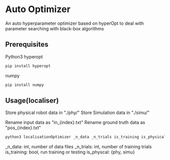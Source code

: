 # Auto Optimizer

An auto hyperparameter optimizer based on hyperOpt to deal with parameter searching with black-box algorithms

## Prerequisites

Python3
hyperopt 
```bash
pip install hyperopt
```
numpy
```bash
pip install numpy
```

## Usage(localiser)

Store physical robot data in "./phy/"
Store Simulation data in "./simu/"

Rename input data as "in_{index}.txt"
Rename ground truth data as "pos_{index}.txt"

```bash
python3 localisationOptimizer _n_data _n_trials is_training is_physical
```

_n_data: int, number of data files
_n_trials: int, number of training trials
is_training: bool, run training or testing
is_physcal: {phy, simu}

